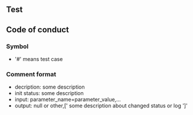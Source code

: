 ## Test
## Code of conduct

### Symbol
- '#' means test case
    	
### Comment format
- decription: some description
- init status: some description
- input: parameter_name=parameter_value,...
- output: null or other,[' some description about changed status or log ']'

